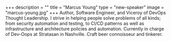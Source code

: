 +++
description = ""
title = "Marcus Young"
type = "new-speaker"
image = "marcus-young.jpg"
+++
Author, Software Engineer, and Viceroy of DevOps Thought Leadership. I strive in helping people solve problems of all kinds; from security automation and testing, to CI/CD patterns as well as infrastructure and architecture policies and automation. Currently in charge of Dev-Oops at Stratasan in Nashville. Craft beer connoisseur and tinkerer.